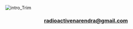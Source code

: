 ![intro_Trim](https://user-images.githubusercontent.com/88178000/127735210-c824ab80-8438-4c44-b362-2c2404146b0f.gif)
<center>  <h3><a href="mailto:radioactivenarendra@gmail.com">radioactivenarendra@gmail.com</h3></center>

